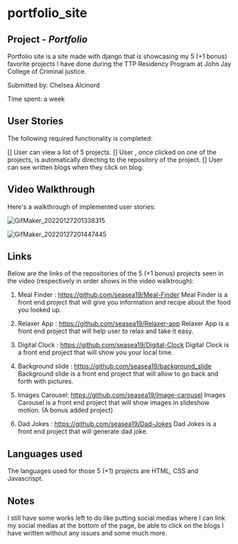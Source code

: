 # portfolio_site

## Project  - *Portfolio*

Portfolio site is a site made with django that is showcasing my 5 (+1 bonus) favorite projects I have done during the TTP Residency Program at John Jay College of Criminal justice.

Submitted by: Chelsea Alcinord

Time spent: a week

## User Stories
The following required functionality is completed:

[] User can view a list of 5 projects.
[] User , once clicked on one of the projects, is automatically directing to the repository of the project. 
[] User can see written blogs when they click on blog.

## Video Walkthrough
Here's a walkthrough of implemented user stories:

![GifMaker_20220127201338315](https://user-images.githubusercontent.com/59550990/151469810-f48510fc-0c6a-4454-802f-e8b0518ef07f.gif)

![GifMaker_20220127201447445](https://user-images.githubusercontent.com/59550990/151469843-42b203c3-b793-4f3a-b4cb-061c43186353.gif)


## Links 

Below are the links of the repositories of the 5 (+1 bonus) projects seen in the video (respectively in order shows in the video walktrough):

1. Meal Finder : https://github.com/seasea19/Meal-Finder
Meal Finder is a front end project that will give you information and recipe about the food you looked up.

2. Relaxer App : https://github.com/seasea19/Relaxer-app
Relaxer App is a front end project that will help user to relax and take it easy.

3. Digital Clock : https://github.com/seasea19/Digital-Clock
Digital Clock is a front end project that will show you your local time.

4. Background slide : https://github.com/seasea19/background_slide
Background slide is  a front end project that will allow to go back and forth with pictures.

5. Images Carousel: https://github.com/seasea19/Image-carousel
Images Carousel is a front end project that will show images in slideshow motion. (A bonus added project)

6. Dad Jokes : https://github.com/seasea19/Dad-Jokes
Dad Jokes is a front end project that will generate dad joke.

## Languages used
The languages used for those 5 (+1) projects are HTML, CSS and Javascrispt.

## Notes
I still have some works left to do like putting social medias where I can link my social medias at the bottom of the page, be able to click on the blogs I have written without any issues and some much more.
